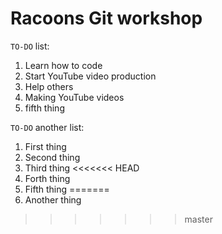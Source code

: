 # Racoons Git workshop

`TO-DO` list:
1. Learn how to code
2. Start YouTube video production
3. Help others
4. Making YouTube videos
5. fifth thing

`TO-DO` another list:
1. First thing
2. Second thing
3. Third thing
<<<<<<< HEAD
4. Forth thing
5. Fifth thing
=======
5. Another thing
>>>>>>> master
